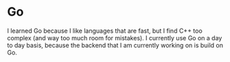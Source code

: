 # Go

I learned Go because I like languages that are fast, but I find C++ too complex (and way too much room for mistakes). I currently use Go on a day to day basis, because the backend that I am currently working on is build on Go.
